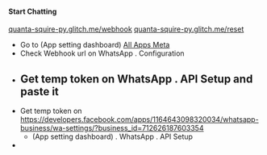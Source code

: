#### Start Chatting
[quanta-squire-py.glitch.me/webhook](https://quanta-squire-py.glitch.me/webhook)
[quanta-squire-py.glitch.me/reset](https://quanta-squire-py.glitch.me/reset)
- Go to (App setting dashboard)  [All Apps Meta](https://developers.facebook.com/apps/)
- Check Webhook url on WhatsApp . Configuration
- Get temp token on  WhatsApp . API Setup and paste it
	- 
- Get temp token on https://developers.facebook.com/apps/1164643098320034/whatsapp-business/wa-settings/?business_id=712626187603354
	- (App setting dashboard) . WhatsApp . API Setup
- 